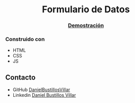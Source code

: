 <h1 align="center">Formulario de Datos</h1>


<div align="center">
  <h3>
    <a href="https://danielbustillosvillar.github.io/formulario_de_datos">
      Demostración
    </a>
  </h3>
</div>

### Construido con

<!-- This section should list any major frameworks that you built your project using. Here are a few examples.-->

- HTML
- CSS
- JS
## Contacto

- GitHub [DanielBustillosVillar](https://github.com/DanielBustillosVillar)
- Linkedin [Daniel Bustillos Villar](https://www.linkedin.com/in/daniel-bustillos-marketingydesarrolloweb/)